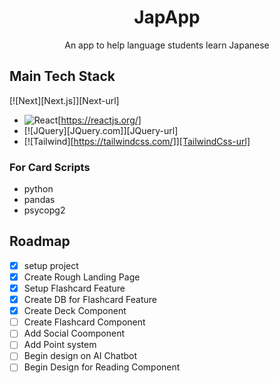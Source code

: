 <div align='center'>
  <h1>JapApp</h3>
  <p>An app to help language students learn Japanese</p>
</div>


## Main Tech Stack
[![Next][Next.js]][Next-url]
* ![React](https://img.shields.io/badge/React-20232A?style=for-the-badge&logo=react&logoColor=61DAFB)[https://reactjs.org/]
* [![JQuery][JQuery.com]][JQuery-url]
* [![Tailwind][https://tailwindcss.com/]][TailwindCss-url]
### For Card Scripts
- python
- pandas
- psycopg2

## Roadmap
- [x] setup project
- [x] Create Rough Landing Page
- [x] Setup Flashcard Feature
- [x] Create DB for Flashcard Feature
- [x] Create Deck Component
- [ ] Create Flashcard Component
- [ ] Add Social Coomponent
- [ ] Add Point system
- [ ] Begin design on AI Chatbot
- [ ] Begin Design for Reading Component
